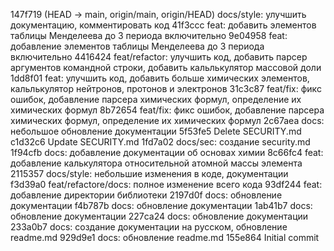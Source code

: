 147f719 (HEAD -> main, origin/main, origin/HEAD) docs/style: улучшить документацию, комментировать код
41f3ccc feat: добавить элементов таблицы Менделеева до 3 периода включительно
9e04958 feat: добавление элементов таблицы Менделеева до 3 периода включительно
4416424 feat/refactor: улучшить код, добавить парсер аргументов командной строки, добавить кальлькулятор массовой доли
1dd8f01 feat: улучшить код, добавить больше химических элементов, кальлькулятор нейтронов, протонов и электронов
31c3c87 feat/fix: фикс ошибок, добавление парсера химических формул, определение их химических формул
8b72654 feat/fix: фикс ошибок, добавление парсера химических формул, определение их химических формул
2c67aea docs: небольшое обновление документации
5f53fe5 Delete SECURITY.md
c1d32c6 Update SECURITY.md
1fd7a02 docs/sec: создание security.md
1f94cfb docs: добавление документации об основах химии
8c66fc4 feat: добавление калькулятора относительной атомной массы элемента
2115357 docs/style: небольшие изменения в коде, документации
f3d39a0 feat/refactore/docs: полное изменение всего кода
93df244 feat: добавление директории библиотеки
2197d0f docs: обновление документации
f4b787b docs: обновление документации
1ab41b7 docs: обновление документации
227ca24 docs: обновление документации
233a0b7 docs: создание документации на русском, обновление readme.md
929d9e1 docs: обновление readme.md
155e864 Initial commit
